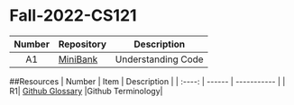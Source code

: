# Fall-2022-CS121

| Number | Repository | Description |
| :----: | ------ | ----------- |
| A1| [MiniBank](https://github.com/ProfessorLDiekhoffCS121/MiniBank)   |Understanding Code|





##Resources
| Number | Item | Description |
| :----: | ------ | ----------- |
| R1| [Github Glossary](https://docs.github.com/en/get-started/quickstart/github-glossary)   |Github Terminology|
